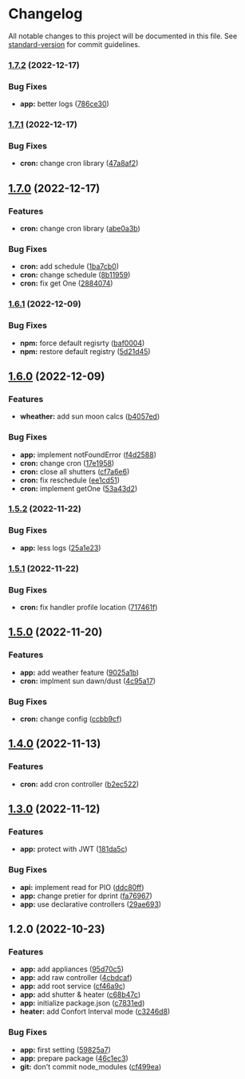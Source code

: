 # Changelog

All notable changes to this project will be documented in this file. See [standard-version](https://github.com/conventional-changelog/standard-version) for commit guidelines.

### [1.7.2](https://github.com/ltrillaud/owfs-restful/compare/v1.7.1...v1.7.2) (2022-12-17)


### Bug Fixes

* **app:** better logs ([786ce30](https://github.com/ltrillaud/owfs-restful/commit/786ce30756044fedbe89770db8b9952610023e4a))

### [1.7.1](https://github.com/ltrillaud/owfs-restful/compare/v1.7.0...v1.7.1) (2022-12-17)


### Bug Fixes

* **cron:** change cron library ([47a8af2](https://github.com/ltrillaud/owfs-restful/commit/47a8af28ec006b2d92604beeae3bfd8c45912bd5))

## [1.7.0](https://github.com/ltrillaud/owfs-restful/compare/v1.6.1...v1.7.0) (2022-12-17)


### Features

* **cron:** change cron library ([abe0a3b](https://github.com/ltrillaud/owfs-restful/commit/abe0a3bd98b410633883acd5071cb4f48cbcb7d6))


### Bug Fixes

* **cron:** add schedule ([1ba7cb0](https://github.com/ltrillaud/owfs-restful/commit/1ba7cb03f3053233dd0509466db592f88944192b))
* **cron:** change schedule ([8b11959](https://github.com/ltrillaud/owfs-restful/commit/8b119599ebdedf99c4e456f1cf41658db35ae62a))
* **cron:** fix get One ([2884074](https://github.com/ltrillaud/owfs-restful/commit/288407434321ac079fdab08ab55a568ea45c7723))

### [1.6.1](https://github.com/ltrillaud/owfs-restful/compare/v1.6.0...v1.6.1) (2022-12-09)


### Bug Fixes

* **npm:** force default regisrty ([baf0004](https://github.com/ltrillaud/owfs-restful/commit/baf000447b12baf930c9b279e6c2b0c8c5132eb1))
* **npm:** restore default registry ([5d21d45](https://github.com/ltrillaud/owfs-restful/commit/5d21d45d442caf6ada2188dbfb0f16eac207c172))

## [1.6.0](https://github.com/ltrillaud/owfs-restful/compare/v1.5.2...v1.6.0) (2022-12-09)


### Features

* **wheather:** add sun moon calcs ([b4057ed](https://github.com/ltrillaud/owfs-restful/commit/b4057ed8aef79580260420d270ed9538e06e3022))


### Bug Fixes

* **app:** implement notFoundError ([f4d2588](https://github.com/ltrillaud/owfs-restful/commit/f4d2588df281ecfbf18fffcd24abbbfb0faa7737))
* **cron:** change cron ([17e1958](https://github.com/ltrillaud/owfs-restful/commit/17e195895ec5e433dd2d44e1060bb95a49b45677))
* **cron:** close all shutters ([cf7a6e6](https://github.com/ltrillaud/owfs-restful/commit/cf7a6e6a7eea68e483a6776ba60b393da2f076aa))
* **cron:** fix reschedule ([ee1cd51](https://github.com/ltrillaud/owfs-restful/commit/ee1cd51c25ac92b8cfa9d38e847c55295e3d38c5))
* **cron:** implement getOne ([53a43d2](https://github.com/ltrillaud/owfs-restful/commit/53a43d2c24bac4925e2cd7faa6d633223921ba2c))

### [1.5.2](https://github.com/ltrillaud/owfs-restful/compare/v1.5.1...v1.5.2) (2022-11-22)


### Bug Fixes

* **app:** less logs ([25a1e23](https://github.com/ltrillaud/owfs-restful/commit/25a1e23015bafbe570dad8104bbe545045658953))

### [1.5.1](https://github.com/ltrillaud/owfs-restful/compare/v1.5.0...v1.5.1) (2022-11-22)


### Bug Fixes

* **cron:** fix handler profile location ([717461f](https://github.com/ltrillaud/owfs-restful/commit/717461f8351f0ccc86ec3b1958fb13e828313515))

## [1.5.0](https://github.com/ltrillaud/owfs-restful/compare/v1.4.0...v1.5.0) (2022-11-20)


### Features

* **app:** add weather feature ([9025a1b](https://github.com/ltrillaud/owfs-restful/commit/9025a1b62e73bd0ffda105501a179f2796df4714))
* **cron:** implment sun dawn/dust ([4c95a17](https://github.com/ltrillaud/owfs-restful/commit/4c95a17b826c93cf2e670f24a12a346f7a3266fd))


### Bug Fixes

* **cron:** change config ([ccbb9cf](https://github.com/ltrillaud/owfs-restful/commit/ccbb9cf067c6183b0aecfe0980eeb07a86fc0a5b))

## [1.4.0](https://github.com/ltrillaud/owfs-restful/compare/v1.3.0...v1.4.0) (2022-11-13)


### Features

* **cron:** add cron controller ([b2ec522](https://github.com/ltrillaud/owfs-restful/commit/b2ec5222ae9b6a22457b56bf8ee2a3fb772308fc))

## [1.3.0](https://github.com/ltrillaud/owfs-restful/compare/v1.2.0...v1.3.0) (2022-11-12)


### Features

* **app:** protect with JWT ([181da5c](https://github.com/ltrillaud/owfs-restful/commit/181da5c222d26741889f9731a40fbdb160139b51))


### Bug Fixes

* **api:** implement read for PIO ([ddc80ff](https://github.com/ltrillaud/owfs-restful/commit/ddc80ff0bba5bf308633d6ec08950d1a2860690b))
* **app:** change pretier for dprint ([fa76967](https://github.com/ltrillaud/owfs-restful/commit/fa7696751544992e527def7a0094992e2bca3204))
* **app:** use declarative controllers ([29ae693](https://github.com/ltrillaud/owfs-restful/commit/29ae693987c091901b214d1b0d552e1fc4de2abf))

## 1.2.0 (2022-10-23)


### Features

* **app:** add appliances ([95d70c5](https://github.com/ltrillaud/owfs-restful/commit/95d70c599521cf5f01de79bb028d1c96451aca95))
* **app:** add raw controller ([4cbdcaf](https://github.com/ltrillaud/owfs-restful/commit/4cbdcaff0f550453402b0d2cf266b619ec60297d))
* **app:** add root service ([cf46a9c](https://github.com/ltrillaud/owfs-restful/commit/cf46a9c7b30ca00083029a09296a7843b5b093e9))
* **app:** add shutter & heater ([c68b47c](https://github.com/ltrillaud/owfs-restful/commit/c68b47cd3f36515d19aafd3c7eb64f06e0359c94))
* **app:** initialize package.json ([c7831ed](https://github.com/ltrillaud/owfs-restful/commit/c7831ed3e560f8ca5139a0d13ae65be0d1f3011d))
* **heater:** add Confort Interval mode ([c3246d8](https://github.com/ltrillaud/owfs-restful/commit/c3246d86f0d0353ae4729f06980468a9074c6fee))


### Bug Fixes

* **app:** first setting ([59825a7](https://github.com/ltrillaud/owfs-restful/commit/59825a72c2ad069e59e7acc08d9761c9c07a91f9))
* **app:** prepare package ([46c1ec3](https://github.com/ltrillaud/owfs-restful/commit/46c1ec3c18d4895cf04ed38c9db6fd691aab81be))
* **git:** don't commit node_modules ([cf499ea](https://github.com/ltrillaud/owfs-restful/commit/cf499ea95e89506df0980ed9dbb8d4e1082a8866))
